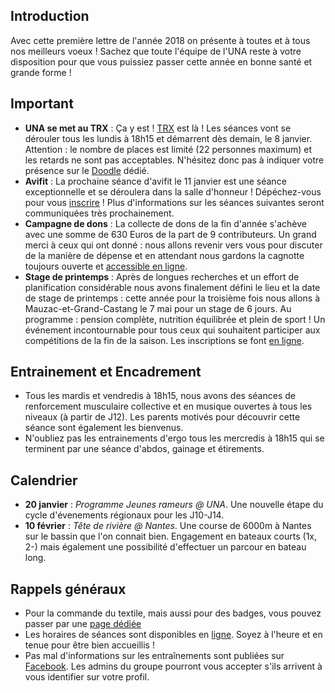 ## Introduction

Avec cette première lettre de l'année 2018 on présente à toutes et à tous nos meilleurs voeux ! Sachez que toute l'équipe de l'UNA reste à votre disposition pour que vous puissiez passer cette année en bonne santé et grande forme ! 

## Important

* **UNA se met au TRX** : Ça y est ! [TRX](https://youtu.be/LEO7P1I8I4c) est là ! Les séances vont se dérouler tous les lundis à 18h15 et démarrent dès demain, le 8 janvier. Attention : le nombre de places est limité (22 personnes maximum) et les retards ne sont pas acceptables.  N'hésitez donc pas à indiquer votre présence sur le [Doodle](https://doodle.com/poll/78whtbrprvnf5kpk) dédié.
* **Avifit** : La prochaine séance d'avifit le 11 janvier est une séance exceptionnelle et se déroulera dans la salle d'honneur ! Dépéchez-vous pour vous [inscrire](https://doodle.com/poll/vvxdcb65vzptvy8r) ! Plus d'informations sur les séances suivantes seront communiquées très prochainement.
* **Campagne de dons** : La collecte de dons de la fin d'année s'achève avec une somme de 630 Euros de la part de 9 contributeurs. Un grand merci à ceux qui ont donné : nous allons revenir vers vous pour discuter de la manière de dépense et en attendant nous gardons la cagnotte toujours ouverte et [accessible en ligne](https://www.donnerenligne.fr/universite-de-nantes-aviron/faire-un-don).
* **Stage de printemps** : Après de longues recherches et un effort de planification considérable nous avons finalement défini le lieu et la date de stage de printemps : cette année pour la troisième fois nous allons à Mauzac-et-Grand-Castang le 7 mai pour un stage de 6 jours. Au programme : pension complète, nutrition équilibrée et plein de sport ! Un événement incontournable pour tous ceux qui souhaitent participer aux compétitions de la fin de la saison. Les inscriptions se font [en ligne](https://www.helloasso.com/associations/universite-de-nantes-aviron/evenements/stage-de-printemps-a-mauzac-et-grand-castang).

## Entrainement et Encadrement

* Tous les mardis et vendredis à 18h15, nous avons des séances de renforcement musculaire collective et en musique ouvertes à tous les niveaux (à partir de J12). Les parents motivés pour découvrir cette séance sont également les bienvenus.
* N'oubliez pas les entrainements d'ergo tous les mercredis à 18h15 qui se terminent par une séance d'abdos, gainage et étirements.

## Calendrier

* **20 janvier** : *Programme Jeunes rameurs @ UNA*. Une nouvelle étape du cycle d'évenements régionaux pour les J10-J14.
* **10 février** : *Tête de rivière @ Nantes*. Une course de 6000m à Nantes sur le bassin que l'on connait bien. Engagement en bateaux courts (1x, 2-) mais également une possibilité d'effectuer un parcour en bateau long.

## Rappels généraux

* Pour la commande du textile, mais aussi pour des badges, vous pouvez passer par une [page dédiée](https://www.helloasso.com/associations/universite-de-nantes-aviron/evenements/vente-textile-2017-2018)
* Les horaires de séances sont disponibles en [ligne](http://univ-nantes-aviron.fr/horaires). Soyez à l'heure et en tenue pour être bien accueillis !
* Pas mal d'informations sur les entraînements sont publiées sur [Facebook](https://www.facebook.com/groups/178457672172317/). Les admins du groupe pourront vous accepter s'ils arrivent à vous identifier sur votre profil.
